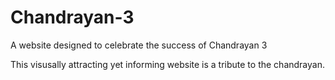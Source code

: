 # Chandrayan-3

A website designed to celebrate the success of Chandrayan 3

This visusally attracting yet informing website is a tribute to the chandrayan.
